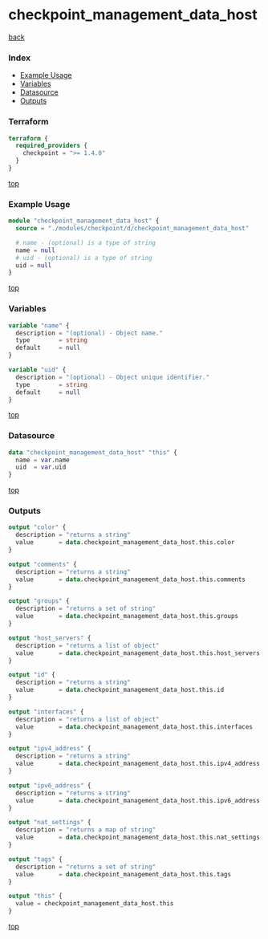 # checkpoint_management_data_host

[back](../checkpoint.md)

### Index

- [Example Usage](#example-usage)
- [Variables](#variables)
- [Datasource](#datasource)
- [Outputs](#outputs)

### Terraform

```terraform
terraform {
  required_providers {
    checkpoint = ">= 1.4.0"
  }
}
```

[top](#index)

### Example Usage

```terraform
module "checkpoint_management_data_host" {
  source = "./modules/checkpoint/d/checkpoint_management_data_host"

  # name - (optional) is a type of string
  name = null
  # uid - (optional) is a type of string
  uid = null
}
```

[top](#index)

### Variables

```terraform
variable "name" {
  description = "(optional) - Object name."
  type        = string
  default     = null
}

variable "uid" {
  description = "(optional) - Object unique identifier."
  type        = string
  default     = null
}
```

[top](#index)

### Datasource

```terraform
data "checkpoint_management_data_host" "this" {
  name = var.name
  uid  = var.uid
}
```

[top](#index)

### Outputs

```terraform
output "color" {
  description = "returns a string"
  value       = data.checkpoint_management_data_host.this.color
}

output "comments" {
  description = "returns a string"
  value       = data.checkpoint_management_data_host.this.comments
}

output "groups" {
  description = "returns a set of string"
  value       = data.checkpoint_management_data_host.this.groups
}

output "host_servers" {
  description = "returns a list of object"
  value       = data.checkpoint_management_data_host.this.host_servers
}

output "id" {
  description = "returns a string"
  value       = data.checkpoint_management_data_host.this.id
}

output "interfaces" {
  description = "returns a list of object"
  value       = data.checkpoint_management_data_host.this.interfaces
}

output "ipv4_address" {
  description = "returns a string"
  value       = data.checkpoint_management_data_host.this.ipv4_address
}

output "ipv6_address" {
  description = "returns a string"
  value       = data.checkpoint_management_data_host.this.ipv6_address
}

output "nat_settings" {
  description = "returns a map of string"
  value       = data.checkpoint_management_data_host.this.nat_settings
}

output "tags" {
  description = "returns a set of string"
  value       = data.checkpoint_management_data_host.this.tags
}

output "this" {
  value = checkpoint_management_data_host.this
}
```

[top](#index)